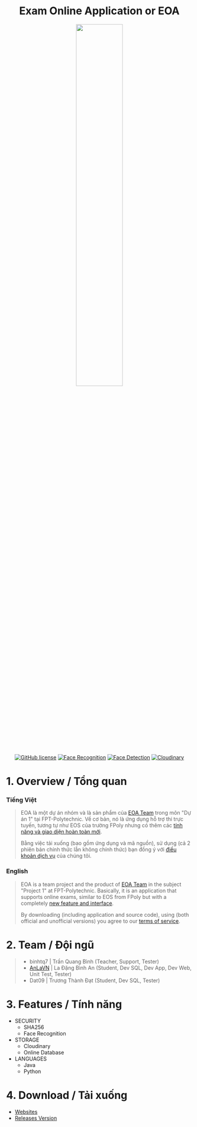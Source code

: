 <h1 align="center">Exam Online Application or EOA</h1>
<p align="center">
  <img src="https://user-images.githubusercontent.com/90229487/212711591-149ef8ba-8797-4619-92a0-3a6f49441d5e.png" width = "50%">
  <br><br>
  <a href="https://www.gnu.org/licenses/gpl-3.0.html"><img src="https://img.shields.io/github/badge/license-GPL%203.0%20license-green" alt="GitHub license"/></a>
  <a href="https://pypi.org/project/face-recognition/"><img src="https://img.shields.io/badge/Python-Face%20Recognition-blue" alt="Face Recognition"></a>
  <a href="https://opencv.org/releases/"><img src="https://img.shields.io/badge/OpenCV-Face%20Detection-brightgreen" alt="Face Detection"></a>
  <a href="https://cloudinary.com/"><img src="https://img.shields.io/badge/Cloud-Cloudinary-blue" alt="Cloudinary"></a>
</p>



# 1. Overview / Tổng quan
### Tiếng Việt
> EOA là một dự án nhóm và là sản phẩm của [EOA Team](#2-team--đội-ngũ) trong môn "Dự án 1" tại FPT-Polytechnic. Về cơ bản, nó là ứng dụng hỗ trợ thi trực tuyến, tương tự như EOS của trường FPoly nhưng có thêm các [tính năng và giao diện hoàn toàn mới](#3-features--tính-năng). 
>
> Bằng việc tải xuống (bao gồm ứng dụng và mã nguồn), sử dụng (cả 2 phiên bản chính thức lẫn không chính thức) bạn đồng ý với [điều khoản dịch vụ](https://anlavn.github.io/EOA/SERVICE) của chúng tôi.
> 
### English
> EOA is a team project and the product of [EOA Team](#2-team--team) in the subject "Project 1" at FPT-Polytechnic. Basically, it is an application that supports online exams, similar to EOS from FPoly but with a completely [new feature and interface](#3-features--tính-năng).
>
> By downloading (including application and source code), using (both official and unofficial versions) you agree to our [terms of service](https://anlavn.github.io/EOA/SERVICE).



# 2. Team / Đội ngũ
> - binhtq7 | Trần Quang Bình (Teacher, Support, Tester)
> - [AnLaVN](https://github.com/AnLaVN) | La Đặng Bình An (Student, Dev SQL, Dev App, Dev Web, Unit Test, Tester)
> - Dat09 | Trương Thành Đạt (Student, Dev SQL, Tester)



# 3. Features / Tính năng
- SECURITY
  - SHA256
  - Face Recognition
- STORAGE
  - Cloudinary
  - Online Database
- LANGUAGES
  - Java
  - Python



# 4. Download / Tải xuống
- [Websites](https://eoa.somee.com/)
- [Releases Version](https://github.com/AnLaVN/EOA/releases)
